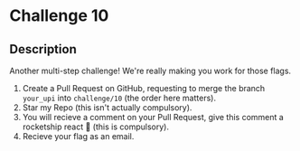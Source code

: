 # Challenge 10

## Description

Another multi-step challenge! We're really making you work for those flags.

1. Create a Pull Request on GitHub, requesting to merge the branch `your_upi` into `challenge/10` (the order here matters).
2. Star my Repo (this isn't actually compulsory).
3. You will recieve a comment on your Pull Request, give this comment a rocketship react  (this is compulsory).
4. Recieve your flag as an email.